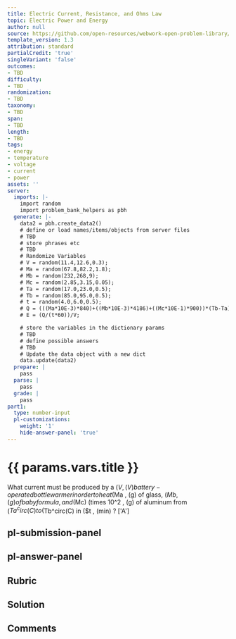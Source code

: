 ```yaml
---
title: Electric Current, Resistance, and Ohms Law
topic: Electric Power and Energy
author: null
source: https://github.com/open-resources/webwork-open-problem-library/tree/master/Contrib/BrockPhysics/College_Physics_Urone/20.Electric_Current/20-04.Electric_Power_and_Energy/NU_U17_20_04_022.pg
template_version: 1.3
attribution: standard
partialCredit: 'true'
singleVariant: 'false'
outcomes:
- TBD
difficulty:
- TBD
randomization:
- TBD
taxonomy:
- TBD
span:
- TBD
length:
- TBD
tags:
- energy
- temperature
- voltage
- current
- power
assets: ''
server:
  imports: |-
    import random
    import problem_bank_helpers as pbh
  generate: |-
    data2 = pbh.create_data2()
    # define or load names/items/objects from server files
    # TBD
    # store phrases etc
    # TBD
    # Randomize Variables
    # V = random(11.4,12.6,0.3);
    # Ma = random(67.8,82.2,1.8);
    # Mb = random(232,268,9);
    # Mc = random(2.85,3.15,0.05);
    # Ta = random(17.0,23.0,0.5);
    # Tb = random(85.0,95.0,0.5);
    # t = random(4.0,6.0,0.5);
    # Q = (((Ma*10E-3)*840)+((Mb*10E-3)*4186)+((Mc*10E-1)*900))*(Tb-Ta);
    # E = (Q/(t*60))/V;

    # store the variables in the dictionary params
    # TBD
    # define possible answers
    # TBD
    # Update the data object with a new dict
    data.update(data2)
  prepare: |
    pass
  parse: |
    pass
  grade: |
    pass
part1:
  type: number-input
  pl-customizations:
    weight: '1'
    hide-answer-panel: 'true'
---
```


# {{ params.vars.title }} 


What current must be produced by a ($V , (V) battery-operated bottle warmer in order to heat ($Ma , (g) of glass, ($Mb , (g) of baby formula, and ($Mc) (times 10^2 , (g) of aluminum from ($Ta^circ(C) to ($Tb^circ(C) in ($t , (min) ?
['A']

## pl-submission-panel 


## pl-answer-panel 


## Rubric 


## Solution 


## Comments 


